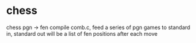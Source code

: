 # chess
chess
pgn -> fen
compile comb.c, feed a series of pgn games to standard in, standard out will be a list of fen positions after each move
